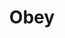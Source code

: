 ---
title: Obey
description:
category: NSFW
price: 
images: 
    - /assets/img/available/obeyance.jpg
---